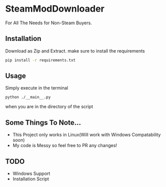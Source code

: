 
# SteamModDownloader
For All The Needs for Non-Steam Buyers.





## Installation

Download as Zip and Extract. make sure to install the requirements

```bash
pip install -r requirements.txt
```

## Usage
Simply execute in the terminal
```
python ./__main__.py
```
when you are in the directory of the script
## Some Things To Note...

- This Project only works in Linux(Will work with Windows Compatability soon)
- My code is Messy so feel free to PR any changes!

## TODO
- Windows Support
- Installation Script

